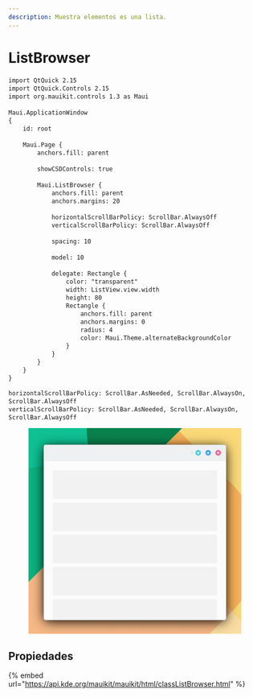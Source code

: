```yaml
---
description: Muestra elementos es una lista.
---
```


# ListBrowser

```
import QtQuick 2.15
import QtQuick.Controls 2.15
import org.mauikit.controls 1.3 as Maui

Maui.ApplicationWindow
{
    id: root

    Maui.Page {
        anchors.fill: parent

        showCSDControls: true

        Maui.ListBrowser {
            anchors.fill: parent
            anchors.margins: 20

            horizontalScrollBarPolicy: ScrollBar.AlwaysOff
            verticalScrollBarPolicy: ScrollBar.AlwaysOff

            spacing: 10

            model: 10

            delegate: Rectangle {
                color: "transparent"
                width: ListView.view.width
                height: 80
                Rectangle {
                    anchors.fill: parent
                    anchors.margins: 0
                    radius: 4
                    color: Maui.Theme.alternateBackgroundColor
                }
            }
        }
    }
}
```

```
horizontalScrollBarPolicy: ScrollBar.AsNeeded, ScrollBar.AlwaysOn, ScrollBar.AlwaysOff
verticalScrollBarPolicy: ScrollBar.AsNeeded, ScrollBar.AlwaysOn, ScrollBar.AlwaysOff
```

<figure><img src="../../.gitbook/assets/Controls-ListBrowser.jpg" alt=""><figcaption></figcaption></figure>

## Propiedades

{% embed url="https://api.kde.org/mauikit/mauikit/html/classListBrowser.html" %}

